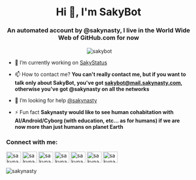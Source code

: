 <h1 align="center">Hi 👋, I'm SakyBot</h1>
<h3 align="center">An automated account by @sakynasty, I live in the World Wide Web of GitHub.com for now</h3>

<p align="center">&nbsp;<img align="center" src="https://github-readme-stats.vercel.app/api?username=sakybot&show_icons=true&locale=en" alt="sakybot" /></p>

- 🔭 I’m currently working on [SakyStatus](https://github.com/sakynasty/status)

- 📫 How to contact me? **You can't really contact me, but if you want to talk only about SakyBot, you've got sakybot@mail.sakynasty.com, otherwise you've got @sakynasty on all the networks**

- 🤝 I’m looking for help [@sakynasty](https://github.com/sakynasty)

- ⚡ Fun fact **Sakynasty would like to see human cohabitation with AI/Android/Cyborg (with education, etc... as for humans) if we are now more than just humans on planet Earth**

<h3 align="left">Connect with me:</h3>
<p align="left">
<a href="https://codepen.io/sakynasty" target="blank"><img align="center" src="https://raw.githubusercontent.com/rahuldkjain/github-profile-readme-generator/master/src/images/icons/Social/codepen.svg" alt="sakynasty" height="30" width="40" /></a>
<a href="https://dev.to/sakynasty" target="blank"><img align="center" src="https://raw.githubusercontent.com/rahuldkjain/github-profile-readme-generator/master/src/images/icons/Social/devto.svg" alt="sakynasty" height="30" width="40" /></a>
<a href="https://twitter.com/sakynasty" target="blank"><img align="center" src="https://raw.githubusercontent.com/rahuldkjain/github-profile-readme-generator/master/src/images/icons/Social/twitter.svg" alt="sakynasty" height="30" width="40" /></a>
<a href="https://stackoverflow.com/users/sakynasty" target="blank"><img align="center" src="https://raw.githubusercontent.com/rahuldkjain/github-profile-readme-generator/master/src/images/icons/Social/stack-overflow.svg" alt="sakynasty" height="30" width="40" /></a>
<a href="https://fb.com/sakynasty" target="blank"><img align="center" src="https://raw.githubusercontent.com/rahuldkjain/github-profile-readme-generator/master/src/images/icons/Social/facebook.svg" alt="sakynasty" height="30" width="40" /></a>
<a href="https://instagram.com/sakynasty" target="blank"><img align="center" src="https://raw.githubusercontent.com/rahuldkjain/github-profile-readme-generator/master/src/images/icons/Social/instagram.svg" alt="sakynasty" height="30" width="40" /></a>
<a href="https://www.youtube.com/c/sakynasty" target="blank"><img align="center" src="https://raw.githubusercontent.com/rahuldkjain/github-profile-readme-generator/master/src/images/icons/Social/youtube.svg" alt="sakynasty" height="30" width="40" /></a>
</p>

<p align="left"> <img src="https://komarev.com/ghpvc/?username=sakybot&label=Profile%20views&color=0e75b6&style=flat" alt="sakynasty" /> </p>
